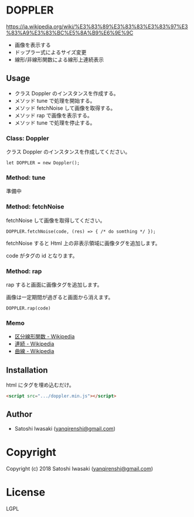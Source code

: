 # DOPPLER

https://ja.wikipedia.org/wiki/%E3%83%89%E3%83%83%E3%83%97%E3%83%A9%E3%83%BC%E5%8A%B9%E6%9E%9C

- 画像を表示する
- ドップラー式によるサイズ変更
- 線形/非線形関数による線形上連続表示

## Usage

- クラス Doppler のインスタンスを作成する。
- メソッド tune で処理を開始する。
- メソッド fetchNoise して画像を取得する。
- メソッド rap で画像を表示する。
- メソッド tune で処理を停止する。

### Class: Doppler

クラス Doppler のインスタンスを作成してください。

```
let DOPPLER = new Doppler();
```

### Method: tune

準備中

### Method: fetchNoise

fetchNoise して画像を取得してください。

```
DOPPLER.fetchNoise(code, (res) => { /* do somthing */ });
```

fetchNoise すると Html 上の非表示領域に画像タグを追加します。

code がタグの id となります。


### Method: rap

rap すると画面に画像タグを追加します。

画像は一定期間が過ぎると画面から消えます。

```
DOPPLER.rap(code)
```

### Memo
- [区分線形関数 - Wikipedia](https://ja.wikipedia.org/wiki/%E5%8C%BA%E5%88%86%E7%B7%9A%E5%BD%A2%E9%96%A2%E6%95%B0)
- [連続 - Wikipedia](https://ja.wikipedia.org/wiki/%E9%80%A3%E7%B6%9A_(%E6%95%B0%E5%AD%A6))
- [曲線 - Wikipedia](https://ja.wikipedia.org/wiki/%E6%9B%B2%E7%B7%9A)

## Installation

html にタグを埋め込むだけ。

```html
<script src=".../doppler.min.js"></script>
```

## Author

+ Satoshi Iwasaki (yanqirenshi@gmail.com)

# Copyright

Copyright (c) 2018 Satoshi Iwasaki (yanqirenshi@gmail.com)

# License

LGPL
